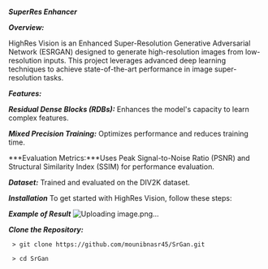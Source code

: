 ***SuperRes Enhancer***

***Overview:***

HighRes Vision is an Enhanced Super-Resolution Generative Adversarial Network (ESRGAN) designed to generate high-resolution images from low-resolution inputs. This project leverages advanced deep learning techniques to achieve state-of-the-art performance in image super-resolution tasks.

***Features:***

***Residual Dense Blocks (RDBs):*** Enhances the model's capacity to learn complex features.

***Mixed Precision Training:*** Optimizes performance and reduces training time.

***Evaluation Metrics:***Uses Peak Signal-to-Noise Ratio (PSNR) and Structural Similarity Index (SSIM) for performance evaluation.

***Dataset:*** Trained and evaluated on the DIV2K dataset.

***Installation***
To get started with HighRes Vision, follow these steps:

***Example of Result***
![Uploading image.png…]()

***Clone the Repository:***

     > git clone https://github.com/mounibnasr45/SrGan.git
     
     > cd SrGan
